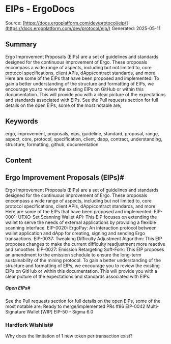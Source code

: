 # EIPs - ErgoDocs
Source: [https://docs.ergoplatform.com/dev/protocol/eip/](https://docs.ergoplatform.com/dev/protocol/eip/)
Generated: 2025-05-11

## Summary
Ergo Improvement Proposals (EIPs) are a set of guidelines and standards designed for the continuous improvement of Ergo. These proposals encompass a wide range of aspects, including but not limited to, core protocol specifications, client APIs, dApp/contract standards, and more. Here are some of the EIPs that have been proposed and implemented: To gain a better understanding of the structure and formatting of EIPs, we encourage you to review the existing EIPs on GitHub or within this documentation. This will provide you with a clear picture of the expectations and standards associated with EIPs. See the Pull requests section for full details on the open EIPs, some of the most notable are;

## Keywords
ergo, improvement, proposals, eips, guideline, standard, proposal, range, aspect, core, protocol, specification, client, dapp, contract, understanding, structure, formatting, github, documentation

## Content
## Ergo Improvement Proposals (EIPs)#
Ergo Improvement Proposals (EIPs) are a set of guidelines and standards designed for the continuous improvement of Ergo. These proposals encompass a wide range of aspects, including but not limited to, core protocol specifications, client APIs, dApp/contract standards, and more.
Here are some of the EIPs that have been proposed and implemented:
EIP-0001: UTXO-Set Scanning Wallet API: This EIP focuses on extending the wallet to serve the needs of external applications by providing a flexible scanning interface.
 EIP-0020: ErgoPay: An interaction protocol between wallet application and dApp for creating, signing and sending Ergo transactions.
 EIP-0037: Tweaking Difficulty Adjustment Algorithm: This EIP proposes changes to make the current difficulty readjustment more reactive and smoother.
 EIP-0027: Emission Retargeting Soft-Fork: This EIP proposes an amendment to the emission schedule to ensure the long-term sustainability of the mining protocol.
To gain a better understanding of the structure and formatting of EIPs, we encourage you to review the existing EIPs on GitHub or within this documentation. This will provide you with a clear picture of the expectations and standards associated with EIPs.

##### Open EIPs#
See the Pull requests section for full details on the open EIPs, some of the most notable are;
Ready to merge/implemented PRs #86
 EIP-0042 Multi-Signature Wallet
 [WIP] EIP-50 - Sigma 6.0

### Hardfork Wishlist#
Why does the limitation of 1 new token per transaction exist?
